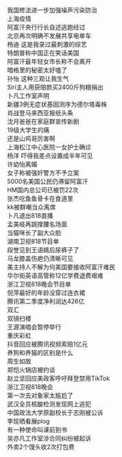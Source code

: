 我国修法进一步加强噪声污染防治  
上海疫情  
阿富汗央行行长自述逃跑经过  
北京再次明确不发展共享电单车  
杨迪 这是我录过最刺激的综艺  
特朗普称中国正在笑话美国  
阿富汗最年轻女市长称不会离开  
暗格里的秘密太好嗑了  
孙怡 这种三观让我生气  
Siri主人用获赔款买2400斤狗粮捐出  
卜凡工作室声明  
新疆3例无症状基因测序为德尔塔毒株  
肖战登马来西亚报纸头条  
沈月爸爸在家庭群宣传新剧  
19级大学生的痛  
还是山鸡哥厉害啊  
上海松江中心医院一女护士确诊  
杨洋 吓得我差点设置成半年可见  
许幼怡离婚  
女子称被强奸警方不予立案  
5000名美国公民仍滞留阿富汗  
HM国内总公司已被罚22次  
张杰吃鱼鱼骨卡在食道里  
kk被群嘲当众离席  
卜凡退出818直播  
孟美岐再跳撑腰名场面  
当猫咪长了副大众脸  
湖南卫视818节目单  
段誉见到王语嫣后尿裤子了  
马龙膝盖伤疤仍清晰可见  
美主持人不解为何美国要接收阿富汗难民  
华尔街英语高管称12亿学费退费艰难  
浙江卫视818晚会节目单  
倪萍最好的年龄没穿过连衣裙  
腾讯第二季度净利润达426亿  
双汇  
双镜扫楼  
王源演唱会暂停举行  
重庆彩虹  
抖音回应被腾讯视频索赔1亿元  
养狗和养猫的区别是什么  
周生如故  
郑恺火锅店被约谈  
赵立坚回应美政客呼吁拜登禁用TikTok  
浙江卫视818晚会  
第一次去对象家太尴尬了  
武汉全员核酸检测发现网上逃犯  
中国政法大学原副校长于志刚被公诉  
李现晒看展plog  
有一种使命叫课前到书  
吴亦凡工作室涉合同纠纷被起诉  
外卖2个馒头收2次打包费  
